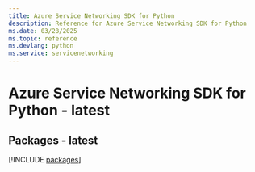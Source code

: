 ```yaml
---
title: Azure Service Networking SDK for Python
description: Reference for Azure Service Networking SDK for Python
ms.date: 03/28/2025
ms.topic: reference
ms.devlang: python
ms.service: servicenetworking
---
```

# Azure Service Networking SDK for Python - latest
## Packages - latest
[!INCLUDE [packages](service-networking-index.md)]